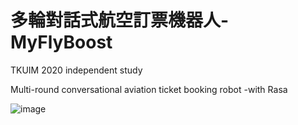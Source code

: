 # 多輪對話式航空訂票機器人-MyFlyBoost
 
TKUIM 2020 independent study  

Multi-round conversational aviation ticket booking robot -with Rasa  

![image](https://gph.is/g/aXV1qeV)
